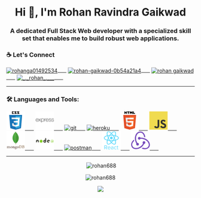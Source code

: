 <h1 align="center">Hi 👋, I'm Rohan Ravindra Gaikwad</h1>
<h3 align="center">A dedicated Full Stack Web developer with a specialized skill set that enables me to build robust web applications.</h3>

<!-- <p align="left"> <img src="https://komarev.com/ghpvc/?username=rohan688&label=Profile%20views&color=0e75b6&style=flat" alt="rohan688" /> </p> -->

<h3 align="left">☕ Let's Connect</h3>

<p align="left">
<a href="https://twitter.com/rohanga01492534" target="blank"><img align="center" src="https://raw.githubusercontent.com/rahuldkjain/github-profile-readme-generator/master/src/images/icons/Social/twitter.svg" alt="rohanga01492534" height="50" width="50" />&nbsp;&nbsp;&nbsp;&nbsp;&nbsp;&nbsp;</a>
<a href="https://linkedin.com/in/rohan-gaikwad-0b54a21a4" target="blank"><img align="center" src="https://raw.githubusercontent.com/rahuldkjain/github-profile-readme-generator/master/src/images/icons/Social/linked-in-alt.svg" alt="rohan-gaikwad-0b54a21a4" height="50" width="50" />&nbsp;&nbsp;&nbsp;&nbsp;&nbsp;&nbsp;</a>
<a href="https://fb.com/rohan.gaikwad.963434" target="blank"><img align="center" src="https://raw.githubusercontent.com/rahuldkjain/github-profile-readme-generator/master/src/images/icons/Social/facebook.svg" alt="rohan gaikwad" height="50" width="50" />&nbsp;&nbsp;&nbsp;&nbsp;&nbsp;&nbsp;</a>
<a href="https://instagram.com/_._rohan_.___" target="blank"><img align="center" src="https://raw.githubusercontent.com/rahuldkjain/github-profile-readme-generator/master/src/images/icons/Social/instagram.svg" alt="_._rohan_.___" height="50" width="50" />&nbsp;&nbsp;&nbsp;&nbsp;&nbsp;&nbsp;</a>
</p>
<hr>
<h3 align="left">🛠 Languages and Tools:</h3>
<p align="left"> <a href="https://www.w3schools.com/css/" target="_blank" rel="noreferrer"> <img src="https://raw.githubusercontent.com/devicons/devicon/master/icons/css3/css3-original-wordmark.svg" alt="css3" height="50" width="50" />&nbsp;&nbsp;&nbsp;&nbsp;&nbsp;&nbsp;</a> <a href="https://expressjs.com" target="_blank" rel="noreferrer"> <img src="https://raw.githubusercontent.com/devicons/devicon/master/icons/express/express-original-wordmark.svg" alt="express" height="50" width="50" />&nbsp;&nbsp;&nbsp;&nbsp;&nbsp;&nbsp;</a> <a href="https://git-scm.com/" target="_blank" rel="noreferrer"> <img src="https://www.vectorlogo.zone/logos/git-scm/git-scm-icon.svg" alt="git" height="50" width="50" />&nbsp;&nbsp;&nbsp;&nbsp;&nbsp;&nbsp;</a> <a href="https://heroku.com" target="_blank" rel="noreferrer"> <img src="https://www.vectorlogo.zone/logos/heroku/heroku-icon.svg" alt="heroku" height="50" width="50" />&nbsp;&nbsp;&nbsp;&nbsp;&nbsp;&nbsp;</a> <a href="https://www.w3.org/html/" target="_blank" rel="noreferrer"> <img src="https://raw.githubusercontent.com/devicons/devicon/master/icons/html5/html5-original-wordmark.svg" alt="html5" height="50" width="50" />&nbsp;&nbsp;&nbsp;&nbsp;&nbsp;&nbsp;</a> <a href="https://developer.mozilla.org/en-US/docs/Web/JavaScript" target="_blank" rel="noreferrer"> <img src="https://raw.githubusercontent.com/devicons/devicon/master/icons/javascript/javascript-original.svg" alt="javascript" height="50" width="50" />&nbsp;&nbsp;&nbsp;&nbsp;&nbsp;&nbsp;</a> <a href="https://www.mongodb.com/" target="_blank" rel="noreferrer"> <img src="https://raw.githubusercontent.com/devicons/devicon/master/icons/mongodb/mongodb-original-wordmark.svg" alt="mongodb"height="50" width="50" />&nbsp;&nbsp;&nbsp;&nbsp;&nbsp;&nbsp;</a> <a href="https://nodejs.org" target="_blank" rel="noreferrer"> <img src="https://raw.githubusercontent.com/devicons/devicon/master/icons/nodejs/nodejs-original-wordmark.svg" alt="nodejs" height="50" width="50" />&nbsp;&nbsp;&nbsp;&nbsp;&nbsp;&nbsp;</a> <a href="https://postman.com" target="_blank" rel="noreferrer"> <img src="https://www.vectorlogo.zone/logos/getpostman/getpostman-icon.svg" alt="postman" height="50" width="50" />&nbsp;&nbsp;&nbsp;&nbsp;&nbsp;&nbsp;</a> <a href="https://reactjs.org/" target="_blank" rel="noreferrer"> <img src="https://raw.githubusercontent.com/devicons/devicon/master/icons/react/react-original-wordmark.svg" alt="react" height="50" width="50" />&nbsp;&nbsp;&nbsp;&nbsp;&nbsp;&nbsp;</a> <a href="https://redux.js.org" target="_blank" rel="noreferrer"> <img src="https://raw.githubusercontent.com/devicons/devicon/master/icons/redux/redux-original.svg" alt="redux" height="50" width="50" />&nbsp;&nbsp;&nbsp;&nbsp;&nbsp;&nbsp;</a> </p>
<hr>

<p align="center">&nbsp;<img align="center" src="https://github-readme-stats.vercel.app/api?username=rohan688&show_icons=true&locale=en" alt="rohan688" /></p>

<p align="center"><img align="center" src="https://github-readme-streak-stats.herokuapp.com/?user=rohan688&" alt="rohan688" /></p>

<p align="center">
  <img  src="https://raw.githubusercontent.com/Trilokia/Trilokia/379277808c61ef204768a61bbc5d25bc7798ccf1/bottom_header.svg">
  </p>
